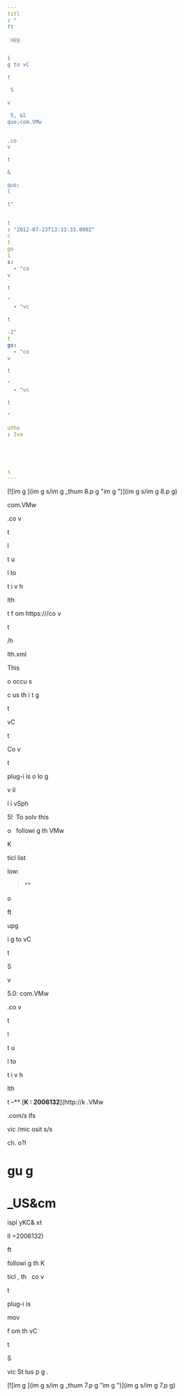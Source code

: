 ```yaml
---
titl
: "
ft

 upg


i
g to vC

t

 S

v

 5, &l
quo;com.VMw


.co
v

t

&

quo; 
l

t"


t
: "2012-07-23T13:33:33.000Z"
c
t
go
i
s: 
  - "co
v

t

"
  - "vc

t

-2"
t
gs: 
  - "co
v

t

"
  - "vc

t

"

utho
: Ivo 





s
---
```


[![im
g
](im
g
s/im
g
_thum
8.p
g "im
g
")](im
g
s/im
g
8.p
g)

com.VMw


.co
v

t

 
l

t u


l
 to 

t
i
v
 h

lth 

t
 f
om https:///co
v

t

/h

lth.xml

This 


o
 occu
s 

c
us
 th
 i
t
g

t

 vC

t

 Co
v

t

 plug-i
 is 
o lo
g

 
v
il

l
 i
 vSph


 5!  To solv
 this 


o
  followi
g th
 VMw


 K
 

ticl
 list

 

low:

> **


o
 
ft

 upg


i
g to vC

t

 S

v

 5.0: com.VMw


.co
v

t

 
l

t u


l
 to 

t
i
v
 h

lth 

t
 –** [**K
: 2006132**](http://k
.VMw


.com/s
lfs

vic
/mic
osit
s/s


ch.
o?l

gu
g
=

_US&cm
=
ispl
yKC&
xt



lI
=2006132)


ft

 followi
g th
 K
 

ticl
, th
  co
v

t

 plug-i
 is 

mov

 f
om th
 vC

t

 S

vic
 St
tus p
g
.

[![im
g
](im
g
s/im
g
_thum
7.p
g "im
g
")](im
g
s/im
g
7.p
g)






